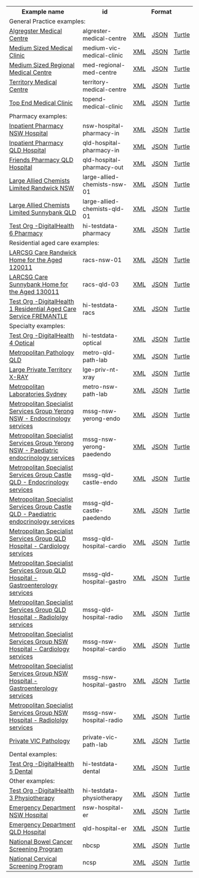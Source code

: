 <table class="list" width="100%">            
   <tr>
     <th>Example name</th>
     <th>id</th>
     <th colspan="3">Format</th>
   </tr>
   <tr>
      <td colspan="5">General Practice examples:</td>
   </tr>
   <tr>
      <td><a href="HealthcareService-algrester-medical-centre.html">Algregster Medical Centre</a></td>
      <td>algrester-medical-centre</td>
      <td><a href="HealthcareService-algrester-medical-centre.xml.html">XML</a></td>
      <td><a href="HealthcareService-algrester-medical-centre.json.html">JSON</a></td>
      <td><a href="HealthcareService-algrester-medical-centre.ttl.html">Turtle</a></td>
   </tr>
   <tr>
      <td><a href="HealthcareService-medium-vic-medical-clinic.html">Medium Sized Medical Clinic</a></td>
      <td>medium-vic-medical-clinic</td>
      <td><a href="HealthcareService-medium-vic-medical-clinic.xml.html">XML</a></td>
      <td><a href="HealthcareService-medium-vic-medical-clinic.json.html">JSON</a></td>
      <td><a href="HealthcareService-medium-vic-medical-clinic.ttl.html">Turtle</a></td>
   </tr>
   <tr>
      <td><a href="HealthcareService-med-regional-med-centre.html">Medium Sized Regional Medical Centre</a></td>
      <td>med-regional-med-centre</td>
      <td><a href="HealthcareService-med-regional-med-centre.xml.html">XML</a></td>
      <td><a href="HealthcareService-med-regional-med-centre.json.html">JSON</a></td>
      <td><a href="HealthcareService-med-regional-med-centre.ttl.html">Turtle</a></td>
   </tr>
   <tr>
      <td><a href="HealthcareService-territory-medical-centre.html">Territory Medical Centre</a></td>
      <td>territory-medical-centre</td>
      <td><a href="HealthcareService-territory-medical-centre.xml.html">XML</a></td>
      <td><a href="HealthcareService-territory-medical-centre.json.html">JSON</a></td>
      <td><a href="HealthcareService-territory-medical-centre.ttl.html">Turtle</a></td>
   </tr>  
   <tr>
      <td><a href="HealthcareService-topend-medical-clinic.html">Top End Medical Clinic</a></td>
      <td>topend-medical-clinic</td>
      <td><a href="HealthcareService-topend-medical-clinic.xml.html">XML</a></td>
      <td><a href="HealthcareService-topend-medical-clinic.json.html">JSON</a></td>
      <td><a href="HealthcareService-topend-medical-clinic.ttl.html">Turtle</a></td>
   </tr>  
   <tr>
      <td colspan="5">Pharmacy examples:</td>
   </tr>
   <tr>
      <td><a href="HealthcareService-nsw-hospital-pharmacy-in.html">Inpatient Pharmacy NSW Hospital</a></td>
      <td>nsw-hospital-pharmacy-in</td>
      <td><a href="HealthcareService-nsw-hospital-pharmacy-in.xml.html">XML</a></td>
      <td><a href="HealthcareService-nsw-hospital-pharmacy-in.json.html">JSON</a></td>
      <td><a href="HealthcareService-nsw-hospital-pharmacy-in.ttl.html">Turtle</a></td>
   </tr>
   <tr>
      <td><a href="HealthcareService-qld-hospital-pharmacy-in.html">Inpatient Pharmacy QLD Hospital</a></td>
      <td>qld-hospital-pharmacy-in</td>
      <td><a href="HealthcareService-qld-hospital-pharmacy-in.xml.html">XML</a></td>
      <td><a href="HealthcareService-qld-hospital-pharmacy-in.json.html">JSON</a></td>
      <td><a href="HealthcareService-qld-hospital-pharmacy-in.ttl.html">Turtle</a></td>
   </tr>
   <tr>
      <td><a href="HealthcareService-qld-hospital-pharmacy-out.html">Friends Pharmacy QLD Hospital</a></td>
      <td>qld-hospital-pharmacy-out</td>
      <td><a href="HealthcareService-qld-hospital-pharmacy-out.xml.html">XML</a></td>
      <td><a href="HealthcareService-qld-hospital-pharmacy-out.json.html">JSON</a></td>
      <td><a href="HealthcareService-qld-hospital-pharmacy-out.ttl.html">Turtle</a></td>
   </tr>
   <tr>
      <td><a href="HealthcareService-large-allied-chemists-nsw-01.html">Large Allied Chemists Limited Randwick NSW</a></td>
      <td>large-allied-chemists-nsw-01</td>
      <td><a href="HealthcareService-large-allied-chemists-nsw-01.xml.html">XML</a></td>
      <td><a href="HealthcareService-large-allied-chemists-nsw-01.json.html">JSON</a></td>
      <td><a href="HealthcareService-large-allied-chemists-nsw-01.ttl.html">Turtle</a></td>
   </tr>
   <tr>
      <td><a href="HealthcareService-large-allied-chemists-qld-01.html">Large Allied Chemists Limited Sunnybank QLD</a></td>
      <td>large-allied-chemists-qld-01</td>
      <td><a href="HealthcareService-large-allied-chemists-qld-01.xml.html">XML</a></td>
      <td><a href="HealthcareService-large-allied-chemists-qld-01.json.html">JSON</a></td>
      <td><a href="HealthcareService-large-allied-chemists-qld-01.ttl.html">Turtle</a></td>
   </tr>
   <tr>
      <td><a href="HealthcareService-hi-testdata-pharmacy.html">Test Org -DigitalHealth 6 Pharmacy</a></td>
      <td>hi-testdata-pharmacy</td>
      <td><a href="HealthcareService-hi-testdata-pharmacy.xml.html">XML</a></td>
      <td><a href="HealthcareService-hi-testdata-pharmacy.json.html">JSON</a></td>
      <td><a href="HealthcareService-hi-testdata-pharmacy.ttl.html">Turtle</a></td>
   </tr> 
   <tr>
      <td colspan="5">Residential aged care examples:</td>
   </tr> 
   <tr>
      <td><a href="HealthcareService-racs-nsw-01.html">LARCSG Care Randwick Home for the Aged 120011</a></td>
      <td>racs-nsw-01</td>
      <td><a href="HealthcareService-racs-nsw-01.xml.html">XML</a></td>
      <td><a href="HealthcareService-racs-nsw-01.json.html">JSON</a></td>
      <td><a href="HealthcareService-racs-nsw-01.ttl.html">Turtle</a></td>
   </tr>
   <tr>
      <td><a href="HealthcareService-racs-qld-01.html">LARCSG Care Sunnybank Home for the Aged 130011</a></td>
      <td>racs-qld-03</td>
      <td><a href="HealthcareService-racs-qld-01.xml.html">XML</a></td>
      <td><a href="HealthcareService-racs-qld-01.json.html">JSON</a></td>
      <td><a href="HealthcareService-racs-qld-01.ttl.html">Turtle</a></td>
   </tr>
   <tr>
      <td><a href="HealthcareService-hi-testdata-racs.html">Test Org -DigitalHealth 1 Residential Aged Care Service FREMANTLE</a></td>
      <td>hi-testdata-racs</td>
      <td><a href="HealthcareService-hi-testdata-racs.xml.html">XML</a></td>
      <td><a href="HealthcareService-hi-testdata-racs.json.html">JSON</a></td>
      <td><a href="HealthcareService-hi-testdata-racs.ttl.html">Turtle</a></td>
   </tr>
   <tr>
      <td colspan="5">Specialty examples:</td>
   </tr>
   <tr>
      <td><a href="HealthcareService-hi-testdata-optical.html">Test Org -DigitalHealth 4 Optical</a></td>
      <td>hi-testdata-optical</td>
      <td><a href="HealthcareService-hi-testdata-optical.xml.html">XML</a></td>
      <td><a href="HealthcareService-hi-testdata-optical.json.html">JSON</a></td>
      <td><a href="HealthcareService-hi-testdata-optical.ttl.html">Turtle</a></td>
   </tr> 
   <tr>
      <td><a href="HealthcareService-metro-qld-path-lab.html">Metropolitan Pathology QLD</a></td>
      <td>metro-qld-path-lab</td>
      <td><a href="HealthcareService-metro-qld-path-lab.xml.html">XML</a></td>
      <td><a href="HealthcareService-metro-qld-path-lab.json.html">JSON</a></td>
      <td><a href="HealthcareService-metro-qld-path-lab.ttl.html">Turtle</a></td>
   </tr>
   <tr>
      <td><a href="HealthcareService-lge-priv-nt-xray.html">Large Private Territory X-RAY</a></td>
      <td>lge-priv-nt-xray</td>
      <td><a href="HealthcareService-lge-priv-nt-xray.xml.html">XML</a></td>
      <td><a href="HealthcareService-lge-priv-nt-xray.json.html">JSON</a></td>
      <td><a href="HealthcareService-lge-priv-nt-xray.ttl.html">Turtle</a></td>
   </tr>
   <tr>
      <td><a href="HealthcareService-metro-nsw-path-lab.html">Metropolitan Laboratories Sydney</a></td>
      <td>metro-nsw-path-lab</td>
      <td><a href="HealthcareService-metro-nsw-path-lab.xml.html">XML</a></td>
      <td><a href="HealthcareService-metro-nsw-path-lab.json.html">JSON</a></td>
      <td><a href="HealthcareService-metro-nsw-path-lab.ttl.html">Turtle</a></td>
   </tr>
   <tr>
      <td><a href="HealthcareService-mssg-nsw-yerong-endo.html">Metropolitan Specialist Services Group Yerong NSW - Endocrinology services</a></td>
      <td>mssg-nsw-yerong-endo</td>
      <td><a href="HealthcareService-mssg-nsw-yerong-endo.xml.html">XML</a></td>
      <td><a href="HealthcareService-mssg-nsw-yerong-endo.json.html">JSON</a></td>
      <td><a href="HealthcareService-mssg-nsw-yerong-endo.ttl.html">Turtle</a></td>
   </tr>
   <tr>
      <td><a href="HealthcareService-mssg-nsw-yerong-paedendo.html">Metropolitan Specialist Services Group Yerong NSW - Paediatric endocrinology services</a></td>
      <td>mssg-nsw-yerong-paedendo</td>
      <td><a href="HealthcareService-mssg-nsw-yerong-paedendo.xml.html">XML</a></td>
      <td><a href="HealthcareService-mssg-nsw-yerong-paedendo.json.html">JSON</a></td>
      <td><a href="HealthcareService-mssg-nsw-yerong-paedendo.ttl.html">Turtle</a></td>
   </tr>
   <tr>
      <td><a href="HealthcareService-mssg-qld-castle-endo.html">Metropolitan Specialist Services Group Castle QLD - Endocrinology services</a></td>
      <td>mssg-qld-castle-endo</td>
      <td><a href="HealthcareService-mssg-qld-castle-endo.xml.html">XML</a></td>
      <td><a href="HealthcareService-mssg-qld-castle-endo.json.html">JSON</a></td>
      <td><a href="HealthcareService-mssg-qld-castle-endo.ttl.html">Turtle</a></td>
   </tr>
   <tr>
      <td><a href="HealthcareService-mssg-qld-castle-paedendo.html">Metropolitan Specialist Services Group Castle QLD - Paediatric endocrinology services</a></td>
      <td>mssg-qld-castle-paedendo</td>
      <td><a href="HealthcareService-mssg-qld-castle-paedendo.xml.html">XML</a></td>
      <td><a href="HealthcareService-mssg-qld-castle-paedendo.json.html">JSON</a></td>
      <td><a href="HealthcareService-mssg-qld-castle-paedendo.ttl.html">Turtle</a></td>
   </tr>
   <tr>
      <td><a href="HealthcareService-mssg-qld-hospital-cardio.html">Metropolitan Specialist Services Group QLD Hospital - Cardiology services</a></td>
      <td>mssg-qld-hospital-cardio</td>
      <td><a href="HealthcareService-mssg-qld-hospital-cardio.xml.html">XML</a></td>
      <td><a href="HealthcareService-mssg-qld-hospital-cardio.json.html">JSON</a></td>
      <td><a href="HealthcareService-mssg-qld-hospital-cardio.ttl.html">Turtle</a></td>
   </tr>
   <tr>
      <td><a href="HealthcareService-mssg-qld-hospital-gastro.html">Metropolitan Specialist Services Group QLD Hospital - Gastroenterology services</a></td>
      <td>mssg-qld-hospital-gastro</td>
      <td><a href="HealthcareService-mssg-qld-hospital-gastro.xml.html">XML</a></td>
      <td><a href="HealthcareService-mssg-qld-hospital-gastro.json.html">JSON</a></td>
      <td><a href="HealthcareService-mssg-qld-hospital-gastro.ttl.html">Turtle</a></td>
   </tr>
   <tr>
      <td><a href="HealthcareService-mssg-qld-hospital-radio.html">Metropolitan Specialist Services Group QLD Hospital - Radiololgy services</a></td>
      <td>mssg-qld-hospital-radio</td>
      <td><a href="HealthcareService-mssg-qld-hospital-radio.xml.html">XML</a></td>
      <td><a href="HealthcareService-mssg-qld-hospital-radio.json.html">JSON</a></td>
      <td><a href="HealthcareService-mssg-qld-hospital-radio.ttl.html">Turtle</a></td>
   </tr>
   <tr>
      <td><a href="HealthcareService-mssg-nsw-hospital-cardio.html">Metropolitan Specialist Services Group NSW Hospital - Cardiology services</a></td>
      <td>mssg-nsw-hospital-cardio</td>
      <td><a href="HealthcareService-mssg-nsw-hospital-cardio.xml.html">XML</a></td>
      <td><a href="HealthcareService-mssg-nsw-hospital-cardio.json.html">JSON</a></td>
      <td><a href="HealthcareService-mssg-nsw-hospital-cardio.ttl.html">Turtle</a></td>
   </tr>
   <tr>
      <td><a href="HealthcareService-mssg-nsw-hospital-gastro.html">Metropolitan Specialist Services Group NSW Hospital - Gastroenterology services</a></td>
      <td>mssg-nsw-hospital-gastro</td>
      <td><a href="HealthcareService-mssg-nsw-hospital-gastro.xml.html">XML</a></td>
      <td><a href="HealthcareService-mssg-nsw-hospital-gastro.json.html">JSON</a></td>
      <td><a href="HealthcareService-mssg-nsw-hospital-gastro.ttl.html">Turtle</a></td>
   </tr>
   <tr>
      <td><a href="HealthcareService-mssg-nsw-hospital-radio.html">Metropolitan Specialist Services Group NSW Hospital - Radiololgy services</a></td>
      <td>mssg-nsw-hospital-radio</td>
      <td><a href="HealthcareService-mssg-nsw-hospital-radio.xml.html">XML</a></td>
      <td><a href="HealthcareService-mssg-nsw-hospital-radio.json.html">JSON</a></td>
      <td><a href="HealthcareService-mssg-nsw-hospital-radio.ttl.html">Turtle</a></td>
   </tr>
   <tr>
      <td><a href="HealthcareService-private-vic-path-lab.html">Private VIC Pathology</a></td>
      <td>private-vic-path-lab</td>
      <td><a href="HealthcareService-private-vic-path-lab.xml.html">XML</a></td>
      <td><a href="HealthcareService-private-vic-path-lab.json.html">JSON</a></td>
      <td><a href="HealthcareService-private-vic-path-lab.ttl.html">Turtle</a></td>
   </tr>
   <tr>
      <td colspan="5">Dental examples:</td>
   </tr>
   <tr>
      <td><a href="HealthcareService-hi-testdata-dental.html">Test Org -DigitalHealth 5 Dental</a></td>
      <td>hi-testdata-dental</td>
      <td><a href="HealthcareService-hi-testdata-dental.xml.html">XML</a></td>
      <td><a href="HealthcareService-hi-testdata-dental.json.html">JSON</a></td>
      <td><a href="HealthcareService-hi-testdata-dental.ttl.html">Turtle</a></td>
   </tr> 
   <tr>
      <td colspan="5">Other examples:</td>
   </tr>
   <tr>
      <td><a href="HealthcareService-hi-testdata-physiotherapy.html">Test Org -DigitalHealth 3 Physiotherapy</a></td>
      <td>hi-testdata-physiotherapy</td>
      <td><a href="HealthcareService-hi-testdata-physiotherapy.xml.html">XML</a></td>
      <td><a href="HealthcareService-hi-testdata-physiotherapy.json.html">JSON</a></td>
      <td><a href="HealthcareService-hi-testdata-physiotherapy.ttl.html">Turtle</a></td>
   </tr> 
    <tr>
      <td><a href="HealthcareService-nsw-hospital-er.html">Emergency Department NSW Hospital</a></td>
      <td>nsw-hospital-er</td>
      <td><a href="HealthcareService-nsw-hospital-er.xml.html">XML</a></td>
      <td><a href="HealthcareService-nsw-hospital-er.json.html">JSON</a></td>
      <td><a href="HealthcareService-nsw-hospital-er.ttl.html">Turtle</a></td>
   </tr>
   <tr>
      <td><a href="HealthcareService-qld-hospital-er.html">Emergency Department QLD Hospital</a></td>
      <td>qld-hospital-er</td>
      <td><a href="HealthcareService-qld-hospital-er.xml.html">XML</a></td>
      <td><a href="HealthcareService-qld-hospital-er.json.html">JSON</a></td>
      <td><a href="HealthcareService-qld-hospital-er.ttl.html">Turtle</a></td>
   </tr>
   <tr>
      <td><a href="HealthcareService-nbcsp.html">National Bowel Cancer Screening Program</a></td>
      <td>nbcsp</td>
      <td><a href="HealthcareService-nbcsp.xml.html">XML</a></td>
      <td><a href="HealthcareService-nbcsp.json.html">JSON</a></td>
      <td><a href="HealthcareService-nbcsp.ttl.html">Turtle</a></td>
   </tr>
   <tr>
      <td><a href="HealthcareService-ncsp.html">National Cervical Screening Program</a></td>
      <td>ncsp</td>
      <td><a href="HealthcareService-ncsp.xml.html">XML</a></td>
      <td><a href="HealthcareService-ncsp.json.html">JSON</a></td>
      <td><a href="HealthcareService-ncsp.ttl.html">Turtle</a></td>
   </tr>
            
   <!--<tr>
      <td colspan="5">Bundle examples:</td>
   </tr>-->
</table>